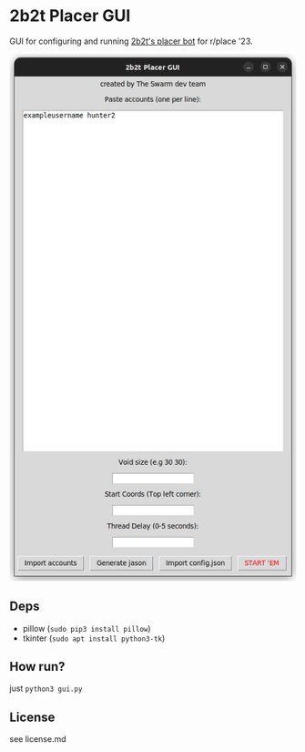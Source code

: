 # 2b2t Placer GUI

GUI for configuring and running [2b2t's placer bot](https://github.com/WorldObservationLog/reddit-place-script-2023) for r/place '23.

![](screenshot.png)

## Deps
- pillow (`sudo pip3 install pillow`)
- tkinter (`sudo apt install python3-tk`)

## How run?
just `python3 gui.py`

## License
see license.md
